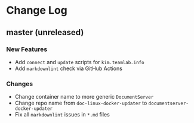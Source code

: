 # Change Log

## master (unreleased)

### New Features

* Add `connect` and `update` scripts for `kim.teamlab.info`
* Add `markdownlint` check via GitHub Actions

### Changes

* Change container name to more generic `DocumentServer`
* Change repo name from `doc-linux-docker-updater` to
  `documentserver-docker-updater`
* Fix all `markdownlint` issues in `*.md` files
